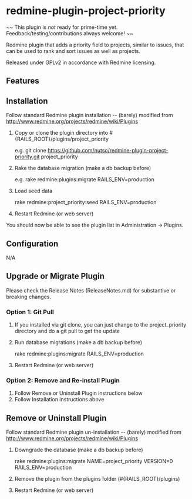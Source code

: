 # redmine-plugin-project-priority

~~ This plugin is *not* ready for prime-time yet. Feedback/testing/contributions always welcome! ~~
 

Redmine plugin that adds a priority field to projects, similar to issues, that can be used to rank and sort issues as well as projects.

Released under GPLv2 in accordance with Redmine licensing.

## Features

## Installation

Follow standard Redmine plugin installation -- (barely) modified from http://www.redmine.org/projects/redmine/wiki/Plugins

1. Copy or clone the plugin directory into #{RAILS_ROOT}/plugins/project_priority
   
   e.g. git clone https://github.com/nutso/redmine-plugin-project-priority.git project_priority

2. Rake the database migration (make a db backup before)

   e.g. rake redmine:plugins:migrate RAILS_ENV=production

3. Load seed data

   rake redmine:project_priority:seed RAILS_ENV=production

4. Restart Redmine (or web server)

You should now be able to see the plugin list in Administration -> Plugins.
     
## Configuration
     
N/A
   
## Upgrade or Migrate Plugin

Please check the Release Notes (ReleaseNotes.md) for substantive or breaking changes.

### Option 1: Git Pull
1. If you installed via git clone, you can just change to 
   the project_priority directory and do a git pull to get the update

2. Run database migrations (make a db backup before)

   rake redmine:plugins:migrate RAILS_ENV=production

3. Restart Redmine (or web server)

### Option 2: Remove and Re-install Plugin
1. Follow Remove or Uninstall Plugin instructions below
2. Follow Installation instructions above
   
## Remove or Uninstall Plugin

Follow standard Redmine plugin un-installation -- (barely) modified from http://www.redmine.org/projects/redmine/wiki/Plugins

1. Downgrade the database (make a db backup before)

   rake redmine:plugins:migrate NAME=project_priority VERSION=0 RAILS_ENV=production

2. Remove the plugin from the plugins folder (#{RAILS_ROOT}/plugins)

3. Restart Redmine (or web server)